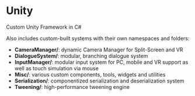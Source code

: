 # Unity
Custom Unity Framework in C#

Also includes custom-built systems with their own namespaces and folders:
* **CameraManager/**: dynamic Camera Manager for Split-Screen and VR
* **DialogueSystem/**: modular, branching dialogue system
* **InputManager/**: modular input system for PC, mobile and VR support as well as touch simulation via mouse
* **Misc/**: various custom components, tools, widgets and utilities
* **Serialization/**: componentized serialization and deserialization system
* **Tweening/**: high-performance tweening engine
